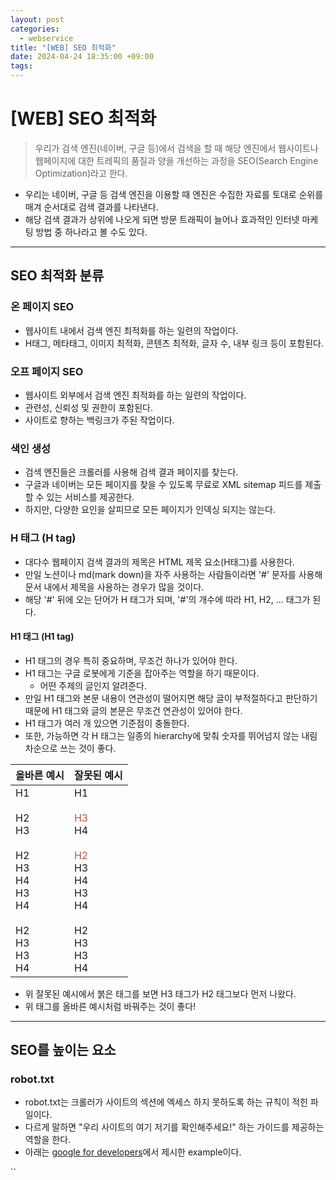 ```yaml
---
layout: post
categories:
  - webservice
title: "[WEB] SEO 최적화"
date: 2024-04-24 18:35:00 +09:00
tags:
---
```

# \[WEB] SEO 최적화

>우리가 검색 엔진(네이버, 구글 등)에서 검색을 할 때 해당 엔진에서 웹사이트나 웹페이지에 대한 트레픽의 품질과 양을 개선하는 과정을 SEO(Search Engine Optimization)라고 한다.

- 우리는 네이버, 구글 등 검색 엔진을 이용할 때 엔진은 수집한 자료를 토대로 순위를 매겨 순서대로 검색 결과를 나타낸다.
- 해당 검색 결과가 상위에 나오게 되면 방문 트래픽이 늘어나 효과적인 인터넷 마케팅 방법 중 하나라고 볼 수도 있다.

-----

## SEO 최적화 분류

### 온 페이지 SEO
- 웹사이트 내에서 검색 엔진 최적화를 하는 일련의 작업이다.
- H태그, 메타태그, 이미지 최적화, 콘텐츠 최적화, 글자 수, 내부 링크 등이 포함된다.

### 오프 페이지 SEO
- 웹사이트 외부에서 검색 엔진 최적화를 하는 일련의 작업이다.
- 관련성, 신뢰성 및 권한이 포함된다.
- 사이트로 향하는 백링크가 주된 작업이다.

### 색인 생성
- 검색 엔진들은 크롤러를 사용해 검색 결과 페이지를 찾는다.
- 구글과 네이버는 모든 페이지를 찾을 수 있도록 무료로 XML sitemap 피드를 제출할 수 있는 서비스를 제공한다.
- 하지만, 다양한 요인을 살피므로 모든 페이지가 인덱싱 되지는 않는다.

### H 태그 (H tag)
- 대다수 웹페이지 검색 결과의 제목은 HTML 제목 요소(H태그)를 사용한다.
- 만일 노션이나 md(mark down)을 자주 사용하는 사람들이라면 \'#' 문자를 사용해 문서 내에서 제목을 사용하는 경우가 많을 것이다.
- 해당 \'#' 뒤에 오는 단어가 H 태그가 되며, \'#'의 개수에 따라 H1, H2, ... 태그가 된다.

#### H1 태그 (H1 tag)
- H1 태그의 경우 특히 중요하며, 무조건 하나가 있어야 한다.
- H1 태그는 구글 로봇에게 기준을 잡아주는 역할을 하기 때문이다.
	- 어떤 주제의 글인지 알려준다.
- 만일 H1 태그와 본문 내용이 연관성이 떨어지면 해당 글이 부적절하다고 판단하기 때문에 H1 태그와 글의 본문은 무조건 연관성이 있어야 한다.
- H1 태그가 여러 개 있으면 기준점이 충돌한다.
- 또한, 가능하면 각 H 태그는 일종의 hierarchy에 맞춰 숫자를 뛰어넘지 않는 내림차순으로 쓰는 것이 좋다.

| 올바른 예시                                                                           | 잘못된 예시                                                                                                                                     |
| -------------------------------------------------------------------------------- | ------------------------------------------------------------------------------------------------------------------------------------------ |
| H1<br><br>H2<br>H3<br><br>H2<br>H3<br>H4<br>H3<br>H4<br><br>H2<br>H3<br>H3<br>H4 | H1<br><br><font color="#c0504d">H3</font><br>H4<br><br><font color="#c0504d">H2</font><br>H3<br>H4<br>H3<br>H4<br><br>H2<br>H3<br>H3<br>H4 |
- 위 잘못된 예시에서 붉은 태그를 보면 H3 태그가 H2 태그보다 먼저 나왔다.
- 위 태그를 올바른 예시처럼 바꿔주는 것이 좋다!

--- 

## SEO를 높이는 요소

### robot.txt
- robot.txt는 크롤러가 사이트의 섹션에 엑세스 하지 못하도록 하는 규칙이 적힌 파일이다.
- 다르게 말하면 \"우리 사이트의 여기 저기를 확인해주세요!" 하는 가이드를 제공하는 역할을 한다.
- 아래는 [google for developers](https://developers.google.com/search/docs/crawling-indexing/robots/robots_txt?hl=ko)에서 제시한 example이다.


``